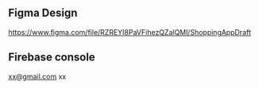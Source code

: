 ## Figma Design
https://www.figma.com/file/RZREYI8PaVFihezQZalQMl/ShoppingAppDraft

## Firebase console
xx@gmail.com
xx
